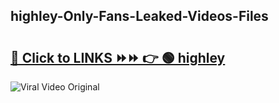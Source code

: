 
 ## highley-Only-Fans-Leaked-Videos-Files

# <h2><a href="https://mediaupload.pro?highley">🔗 Click to LINKS ⏩⏩ 👉 🟢 highley </a></h2>

<a href="https://mediaupload.pro?highley" rel="nofollow" data-target="animated-image.originalLink"><img src="https://i.ibb.co.com/xMMVF88/686577567.gif" alt="Viral Video Original" style="max-width: 100%; display: inline-block;" data-target="animated-image.originalImage"></a>